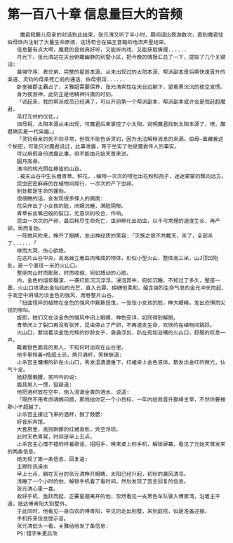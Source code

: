 # 第一百八十章 信息量巨大的音频
        魔君和藤儿母亲的对话到此结束，张元清又听了半小时，期间退出夜游数次，直到魔君往伯母体内注射了大量生命原液，这场苟合在猫王音箱的电流声里结束。
       信息量有点大啊，魔君的音频真好听，又能听肉戏，又能获取情报......
       月光下，张元清站在天台俯瞰幽静的别墅小区，把今晚的情报汇总了一下，提取了几个关键词:
       最强守序、表兄弟、完整的星辰本源、从未出现过的太阳本源、帮派副本是后期快速晋升的渠道、灵钧的母亲死亡前的通话、伯母很润......
       卧室被郡主霸占了，关雅姐需要保养，张元清索性在天台边躺下，望着黑沉沉的夜空发愣。
       身为夜游神，此刻正是他精神抖擞的时刻。
       「说起来，我的帮派成员已经满了，可以开启第一个帮派副本，帮派副本或许会是我赶超魔君，
       吊打元帅的仪仗。」
       旧母祝，太阳本源从未出现，可魔君后来掌控了小太阳，说明魔君找到太阳本源了，啧，魔君确实是一代枭雄。」
       「灵钧母亲的死不同寻常，但我不能告诉灵钧，因为无法解释消息的来源。伯母―直藏着这个秘密，可能只对魔君说过，此事泄露，等于坐实了他是魔君传人的事实。
       可以用假身份透露此事，但不能由元始天尊来说。
       圆月高悬。
       清冷的辉光照在静谧的山谷。
       .被天山谷中生长着青草、鲜花，.植物一次次的喷吐出花粉和孢子，迷迷蒙蒙的飘向远方。
       昆虫密密麻麻的在植物间爬行，一次次的产下虫卵。
       到处都是生命的蓬勃。
       但细瞧的话，会发现很多悚人的画面:
       花朵开出了小女孩的脸，闭眼沉睡，满脸阴郁。
       青草长出嘴巴般的裂口，无意识的咬合，作响。
       昆虫一次次的产卵，最后耗尽生命死亡，虫卵孵化出幼虫，以不可常理的速度生长，再产卵，周而复始。
       一阵微风吹来，睁开了眼睛，发出神经质的笑容:「灭族之恨不共戴天，杀了，全部杀了......「
       继而大哭，伤心欲绝。
       在这片山谷中央，高高耸立着血肉堆成的物体，形似小型火山，整体高三米，山J顶凹陷处，是一个直径一米的火山口。
       整座肉山时而膨胀，时而收缩，宛如搏动的心脏。
       内，金色的熔浆翻滚，一袭红影沉沉浮浮，浸泡其中，宛如沉睡。不知过了多久，整座一震，火山口喷涌出金灿灿的光芒，直入云霄。磅礴但柔和，蕴含强烈生命气息的金光冲天而起，于高空中坍塌为淡金色的强风，席卷整片山谷。
       「扭曲怪异的植物在金色的强风中簌簌摇曳，一张张小女孩的脸，睁大眼睛，发出恐惧而尖锐的惨叫。
       旋即，她们又在淡金色的强风中闭上眼睛，神色安详，如同得到解脱。
       青草闭上了裂口再没有张开，昆虫停止了产卵，不再透支生命，欢快的在植物间跳跃。
       火山口，萦绕着淡金色光辉的妙龄女子，袅袅浮出，趴在宛如浴桶的火山口，舒服的叹息一声。
       戴着银色面具的男人，不知何时出现在山谷里。
       他手里拎着━瓶威士忌，两只酒杯，笑眯眯道:
       止杀宫主慵懒的趴在火山口，秀发湿漉漉垂下，红裙染上金色液体，散发出金红的微光，仙气十足。
       她舒展懒腰，笑吟吟的说:
       面具男人一愣，狐疑道:
       他把酒杯放在空中，倒入澄澈金黄的酒水，说道:
       「既然不用考虑魂魄问题，那我给你定一个小目标，一年内给我晋升巅峰主宰，不然你要被那小子超越了。
       止杀宫主接过飞来的酒杯，鼓了鼓腮:
       好音乐宾馆。
       大套房里，高挑婀娜的红裙身影，凭空浮现。
       此时天色青冥，时间是早上五点。
       止杀宫主心情不错的哼着歌谣，招招手，唤来桌上的手机，解锁屏幕，看见了元始天尊发来的两条信息。
       她无视了第一条信息，回复道:
       主赐你洗澡水
       早上七点，躺在天台的张元清睁开眼睛，太阳已经升起，初秋的晨风清凉。
       浅睡了一个小时的他，解锁手机看了看时间，然后发现了宫主回复的信息。
       张元清心里一喜。
       收好手机，鱼跃而起，正要星遁离开的他，忽然看见一支黑色车队驶入傅家湾，沿着主干道，抵达傅青阳大别墅外。
       于此同时，他看见一身白衣的傅青阳，罕见的走出别墅，来到庭院，似是准备迎接。
       手机传来信息提示音。
       张元清低头一看，关雅给他发了条信息:
       PS:错字朱更后改